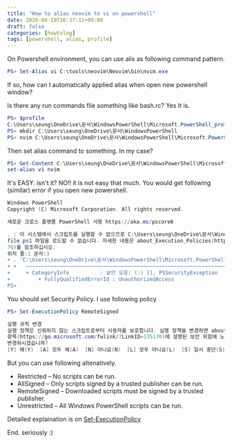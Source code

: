 ```yaml
---
title: "How to alias neovim to vi on powershell"
date: 2020-04-10T16:37:11+09:00
draft: false
categories: [howtolog]
tags: [powershell, alias, profile]
---
```


On Powershell environment, you can use alis as following command pattern.

```powershell
PS> Set-Alias vi C:\tools\neovim\Neovim\bin\nvim.exe
```


If so, how can I automatically applied alias when open new powershell window?

<!-- more -->

Is there any run commands file something like bash.rc?
Yes It is.

```powershell
PS> $profile
C:\Users\seung\OneDrive\문서\WindowsPowerShell\Microsoft.PowerShell_profile.ps1
PS> mkdir C:\Users\seung\OneDrive\문서\WindowsPowerShell
PS> nvim C:\Users\seung\OneDrive\문서\WindowsPowerShell\Microsoft.PowerShell_profile.ps1
```


Then set alias command to something.
In my case?

```powershell
PS> Get-Content C:\Users\seung\OneDrive\문서\WindowsPowerShell\Microsoft.PowerShell_profile.ps1
set-alias vi nvim
```


It's EASY. isn't it? NO!! it is not easy that much.
You would get following (similar) error if you open new powershell.

```powershell
Windows PowerShell
Copyright (C) Microsoft Corporation. All rights reserved.

새로운 크로스 플랫폼 PowerShell 사용 https://aka.ms/pscore6

. : 이 시스템에서 스크립트를 실행할 수 없으므로 C:\Users\seung\OneDrive\문서\WindowsPowerShell\Microsoft.PowerShell_pro
file.ps1 파일을 로드할 수 없습니다. 자세한 내용은 about_Execution_Policies(https://go.microsoft.com/fwlink/?LinkID=1351
70)를 참조하십시오.
위치 줄:1 문자:3
+ . 'C:\Users\seung\OneDrive\문서\WindowsPowerShell\Microsoft.PowerShell_ ...
+ +   ~~~~~~~~~~~~~~~~~~~~~~~~~~~~~~~~~~~~~~~~~~~~~~~~~~~~~~~~~~~~~~~~~~~
+     + CategoryInfo          : 보안 오류: (:) [], PSSecurityException
+         + FullyQualifiedErrorId : UnauthorizedAccess
PS>
```


You should set Security Policy.
I use following policy

```powershell
PS> Set-ExecutionPolicy RemoteSigned

실행 규칙 변경
실행 정책은 신뢰하지 않는 스크립트로부터 사용자를 보호합니다. 실행 정책을 변경하면 about_Execution_Policies 도움말
항목(https://go.microsoft.com/fwlink/?LinkID=135170)에 설명된 보안 위험에 노출될 수 있습니다. 실행 정책을
변경하시겠습니까?
[Y] 예(Y)  [A] 모두 예(A)  [N] 아니요(N)  [L] 모두 아니요(L)  [S] 일시 중단(S)  [?] 도움말 (기본값은 "N"): Y
```


But you can use following altenatively.

* Restricted – No scripts can be run.
* AllSigned – Only scripts signed by a trusted publisher can be run.
* RemoteSigned – Downloaded scripts must be signed by a trusted publisher.
* Unrestricted – All Windows PowerShell scripts can be run.


Detailed explaination is on [Set-ExecutionPolicy](https://docs.microsoft.com/en-us/powershell/module/microsoft.powershell.security/set-executionpolicy?view=powershell-7#parameters)

End. seriously :)

